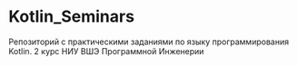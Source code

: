# Kotlin_Seminars
Репозиторий с практическими заданиями по языку программирования Kotlin. 2 курс НИУ ВШЭ Программной Инженерии
